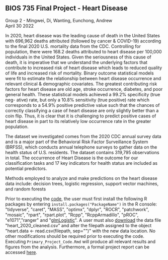 BIOS 735 Final Project - Heart Disease
--------------
Group 2 - Mingwei, Di, Wanting, Eunchong, Andrew  
April 30 2022

  In 2020, heart disease was the leading cause of death in the United States with 696,962 deaths
attributed (followed by cancer & COVID-19) according to the final 2020 U.S. mortality data from
the CDC. Controlling for population, there were 168.2 deaths attributed to heart disease per 100,000
individuals in the United States. Given the seriousness of this cause of death, it is imperative that
we understand the underlying factors that contribute to increased risk of heart disease which leads
to reduced quality of life and increased risk of mortality. Binary outcome statistical models were fit
to estimate the relationship between heart disease occurrence and relevant clinical & demographic
covariates. The greatest contributing risk factors for heart disease are old age, stroke occurrence,
diabetes, and poor general health. These statistical models achieved a 99.2% specificity (true neg-
ative) rate, but only a 10.8% sensitivity (true positive) rate which corresponds to a 54.9% positive
predictive value such that the chances of correctly classifying a case of heart disease are only slightly
better than a coin flip. Thus, it is clear that it is challenging to predict positive cases of heart disease
in part to its relatively low occurrence rate in the greater population.

  The dataset we investigated comes from the 2020 CDC annual survey data and is a major part of the Behavioral Risk Factor Surveillance System (BRFSS), which conducts annual telephone surveys to gather data on the health status of U.S. residents. The dataset contains 319,795 observations in total. The occurrence of Heart Disease is the outcome for our classification tasks and 17 key indicators for health status are included as potential predictors. 

  Methods employed to analyze and make predictions on the heart disease data include: decision trees, logistic regression, support vector machines, and random forests

  Prior to executing the [code](code/primary_project_code.Rmd), the user must first install the following R packages by entering `install.packages("PackageName")` in the R console: "tidyverse", "caret", "MASS", "optimx", "dplyr", "ROCR", "patchwork", "mosaic", "rpart", "rpart.plot", "Rcpp", "RcppArmadillo", "pROC", "e1071","ranger" and "[glmLogistic](code/package)". A user must also [download](https://www.kaggle.com/datasets/kamilpytlak/personal-key-indicators-of-heart-disease) the data file "heart_2020_cleaned.csv" and alter the filepath assigned to the object "heart.data <- read.csv(filepath, sep="")" with the new data location. No other modifications should be required prior to executing the code. Executing `Primary_Project_Code.Rmd` will produce all relevant results and figures from the analysis. Furthermore, a formal project report can be accessed [here](reports/BIOS735_ProjectReport_Group2.pdf).
